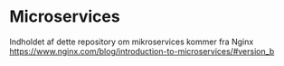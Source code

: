 # Microservices
Indholdet af dette repository om mikroservices kommer fra Nginx https://www.nginx.com/blog/introduction-to-microservices/#version_b  

